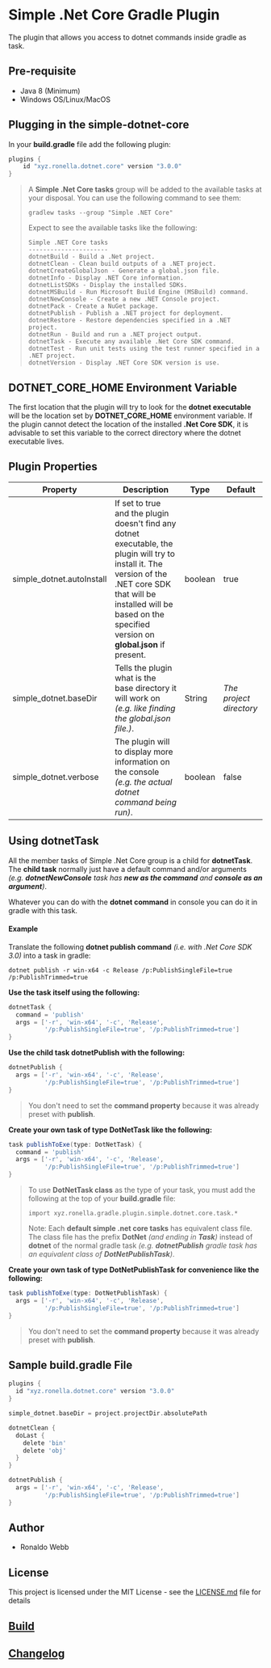 # Simple .Net Core Gradle Plugin

The plugin that allows you access to dotnet commands inside gradle as task.

## Pre-requisite

* Java 8 (Minimum)
* Windows OS/Linux/MacOS

## Plugging in the simple-dotnet-core

In your **build.gradle** file add the following plugin:

```groovy
plugins {
    id "xyz.ronella.dotnet.core" version "3.0.0"
}
```

> A **Simple .Net Core tasks** group will be added to the available tasks at your disposal. You can use the following command to see them:
>
> ```
> gradlew tasks --group "Simple .NET Core"
> ```
>
> Expect to see the available tasks like the following:
>
> ```
> Simple .NET Core tasks
> ----------------------
> dotnetBuild - Build a .Net project.
> dotnetClean - Clean build outputs of a .NET project.
> dotnetCreateGlobalJson - Generate a global.json file.
> dotnetInfo - Display .NET Core information.
> dotnetListSDKs - Display the installed SDKs.
> dotnetMSBuild - Run Microsoft Build Engine (MSBuild) command.
> dotnetNewConsole - Create a new .NET Console project.
> dotnetPack - Create a NuGet package.
> dotnetPublish - Publish a .NET project for deployment.
> dotnetRestore - Restore dependencies specified in a .NET project.
> dotnetRun - Build and run a .NET project output.
> dotnetTask - Execute any available .Net Core SDK command.
> dotnetTest - Run unit tests using the test runner specified in a .NET project.
> dotnetVersion - Display .NET Core SDK version is use.
> ```

## DOTNET_CORE_HOME Environment Variable

The first location that the plugin will try to look for the **dotnet executable** will be the location set by **DOTNET_CORE_HOME** environment variable. If the plugin cannot detect the location of the installed **.Net Core SDK**, it is advisable to set this variable to the correct directory where the dotnet executable lives.

## Plugin Properties

| Property | Description | Type | Default |
|-----|------|------|-----|
| simple_dotnet.autoInstall | If set to true and the plugin doesn't find any dotnet executable,   the plugin will try to install it. The version of the .NET core SDK that will be installed will be based on the specified version on **global.json** if present. | boolean | true |
| simple_dotnet.baseDir | Tells the plugin what is the base directory it will work on *(e.g. like finding the global.json file.)*. | String | *The project directory* |
| simple_dotnet.verbose | The plugin will to display more information on the console *(e.g. the actual dotnet command being run)*. | boolean | false |

## Using dotnetTask

All the member tasks of Simple .Net Core group is a child for **dotnetTask**. The **child task** normally just have a default command and/or arguments *(e.g. **dotnetNewConsole** task has **new as the command** and **console as an argument**)*. 

Whatever you can do with the **dotnet command** in console you can do it in gradle with this task. 

#### Example

Translate the following **dotnet publish command** *(i.e. with .Net Core SDK 3.0)* into a task in gradle:

```
dotnet publish -r win-x64 -c Release /p:PublishSingleFile=true /p:PublishTrimmed=true
```

**Use the task itself using the following:**

```groovy
dotnetTask {
  command = 'publish'
  args = ['-r', 'win-x64', '-c', 'Release', 
          '/p:PublishSingleFile=true', '/p:PublishTrimmed=true']
}
```

**Use the child task dotnetPublish with the following:**

```groovy
dotnetPublish {
  args = ['-r', 'win-x64', '-c', 'Release', 
          '/p:PublishSingleFile=true', '/p:PublishTrimmed=true']
}
```

> You don't need to set the **command property** because it was already preset with **publish**.

**Create your own task of type DotNetTask like the following:**

```groovy
task publishToExe(type: DotNetTask) {
  command = 'publish'
  args = ['-r', 'win-x64', '-c', 'Release', 
          '/p:PublishSingleFile=true', '/p:PublishTrimmed=true']
}
```

> To use **DotNetTask class** as the type of your task, you must add the following at the top of your **build.gradle** file:
>
> ```
> import xyz.ronella.gradle.plugin.simple.dotnet.core.task.*
> ```
>
> Note: Each **default simple .net core tasks** has equivalent class file. The class file has the prefix **DotNet** *(and ending in **Task**)* instead of **dotnet** of the normal gradle task *(e.g. **dotnetPublish** gradle task has an equivalent class of **DotNetPublishTask**)*.

**Create your own task of type DotNetPublishTask for convenience like the following:**

``` groovy
task publishToExe(type: DotNetPublishTask) {
  args = ['-r', 'win-x64', '-c', 'Release', 
          '/p:PublishSingleFile=true', '/p:PublishTrimmed=true']
}
```

> You don't need to set the **command property** because it was already preset with **publish**.

## Sample build.gradle File

``` groovy
plugins {
  id "xyz.ronella.dotnet.core" version "3.0.0"
}

simple_dotnet.baseDir = project.projectDir.absolutePath

dotnetClean {
  doLast {
    delete 'bin'
    delete 'obj'
  }
}

dotnetPublish {
  args = ['-r', 'win-x64', '-c', 'Release', 
          '/p:PublishSingleFile=true', '/p:PublishTrimmed=true']
}
```

## Author

* Ronaldo Webb

## License

This project is licensed under the MIT License - see the [LICENSE.md](LICENSE.md) file for details

## [Build](BUILD.md)

## [Changelog](CHANGELOG.md)

